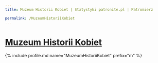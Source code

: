 ```yaml
---
title: Muzeum Historii Kobiet | Statystyki patronite.pl | Patromierz

permalink: /MuzeumHistoriiKobiet
---
```


# [Muzeum Historii Kobiet](https://patronite.pl/MuzeumHistoriiKobiet)

{% include profile.md name="MuzeumHistoriiKobiet" prefix="m" %}
